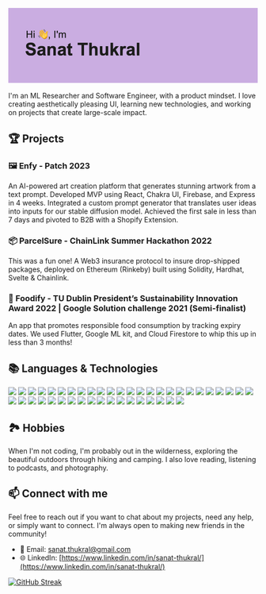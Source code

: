 ![Header](./header.png)


I'm an ML Researcher and Software Engineer, with a product mindset. I love creating aesthetically pleasing UI, learning new technologies, and working on projects that create large-scale impact. 

## 🏆 Projects

### 🖼️ Enfy - Patch 2023
An AI-powered art creation platform that generates stunning artwork from a text prompt. Developed MVP using React, Chakra UI, Firebase, and Express in 4 weeks. Integrated a custom prompt generator that translates user ideas into inputs for our stable diffusion model. Achieved the first sale in less than 7 days and pivoted to B2B with a Shopify Extension.

### 📦 ParcelSure - ChainLink Summer Hackathon 2022
This was a fun one! A Web3 insurance protocol to insure drop-shipped packages, deployed on Ethereum (Rinkeby) built using Solidity, Hardhat, Svelte & Chainlink.

### 🍎 Foodify - TU Dublin President’s Sustainability Innovation Award 2022 | Google Solution challenge 2021 (Semi-finalist)
An app that promotes responsible food consumption by tracking expiry dates. We used Flutter, Google ML kit, and Cloud Firestore to whip this up in less than 3 months!

<!--
### 📈 Project Growth – Final Year Project 2023
Here, I developed a web application to aggregate trending categories from YouTube, providing users with an analytics dashboard. Check out the interactive graphs and predictions generated from models built on SciKit-Learn!

### 🤖 Give A Go - AI-Powered Job Application Assistant
Currently, I'm managing the development of an integrated suite of AI tools for job seekers. This project is jam-packed with AI goodness including a personalized CV and cover letter generator, a virtual interview simulator, a networking tool, a CV analyzer, and bite-size courses for skill improvement. Stay tuned for more updates!

-->

## 📚 Languages & Technologies 
<!-- <p align="left">
 <a href="https://developer.mozilla.org/en-US/docs/Web/JavaScript" target="_blank"> 
   <img src="https://www.vectorlogo.zone/logos/javascript/javascript-icon.svg" alt="javascript" width="40" height="40"/> 
 </a> 
 <a href="https://www.typescriptlang.org/" target="_blank"> 
   <img src="https://www.vectorlogo.zone/logos/typescriptlang/typescriptlang-icon.svg" alt="typescript" width="40" height="40"/>
 </a> 
 <a href="https://www.python.org/" target="_blank"> 
   <img src="https://www.vectorlogo.zone/logos/python/python-icon.svg" alt="python" width="40" height="40"/> 
 </a> 
 <a href="https://www.java.com" target="_blank"> 
   <img src="https://www.vectorlogo.zone/logos/java/java-icon.svg" alt="java" width="40" height="40"/> 
 </a> 
 <a href="https://www.mysql.com/" target="_blank"> 
   <img src="https://www.vectorlogo.zone/logos/mysql/mysql-icon.svg" alt="mysql" width="40" height="40"/> 
 </a> 
 <a href="https://www.mongodb.com/" target="_blank"> 
   <img src="https://www.vectorlogo.zone/logos/mongodb/mongodb-icon.svg" alt="mongodb" width="40" height="40"/> 
 </a> 
 <a href="https://firebase.google.com/" target="_blank"> 
   <img src="https://www.vectorlogo.zone/logos/firebase/firebase-icon.svg" alt="firebase" width="40" height="40"/> 
 </a> 
  <a href="https://aws.amazon.com" target="_blank"> 
   <img src="https://www.vectorlogo.zone/logos/amazon_aws/amazon_aws-icon.svg" alt="aws" width="40" height="40"/> 
 </a> 
 <a href="https://nodejs.org" target="_blank"> 
   <img src="https://www.vectorlogo.zone/logos/nodejs/nodejs-icon.svg" alt="nodejs" width="40" height="40"/> 
 </a> 
 <a href="https://reactjs.org/" target="_blank"> 
   <img src="https://www.vectorlogo.zone/logos/reactjs/reactjs-icon.svg" alt="react" width="40" height="40"/> 
 </a> 
 <a href="https://nextjs.org/" target="_blank"> 
   <img src="https://seeklogo.com/images/N/next-js-icon-logo-EE302D5DBD-seeklogo.com.png" alt="nextjs" width="40" height="40"/> 
 </a> 
 <a href="https://soliditylang.org/" target="_blank"> 
   <img src="https://upload.wikimedia.org/wikipedia/commons/9/98/Solidity_logo.svg" alt="solidity" width="40" height="40"/> 
 </a> 
 <a href="https://www.docker.com/" target="_blank"> 
   <img src="https://www.vectorlogo.zone/logos/docker/docker-icon.svg" alt="docker" width="40" height="40"/> 
 </a> 
 <a href="https://www.jenkins.io/" target="_blank"> 
   <img src="https://www.vectorlogo.zone/logos/jenkins/jenkins-icon.svg" alt="jenkins" width="40" height="40"/> 
 </a> 
 <a href="https://git-scm.com/" target="_blank"> 
   <img src="https://www.vectorlogo.zone/logos/git-scm/git-scm-icon.svg" alt="git" width="40" height="40"/> 
 </a> 
</p> -->

![](https://img.shields.io/badge/-JavaScript-black?logo=javascript&style=flat)
![](https://img.shields.io/badge/-TypeScript-3178C6?logo=typescript&style=flat)
![](https://img.shields.io/badge/-Python-3776AB?logo=python&style=flat)
![](https://img.shields.io/badge/-Java-007396?logo=java&style=flat)
![](https://img.shields.io/badge/-SQL-4479A1?logo=sql&style=flat)
![](https://img.shields.io/badge/-MongoDB-47A248?logo=mongodb&style=flat)
![](https://img.shields.io/badge/-Firebase-FFCA28?logo=firebase&style=flat)
![](https://img.shields.io/badge/-AWS-232F3E?logo=amazon-aws&style=flat)
![](https://img.shields.io/badge/-NodeJS-339933?logo=node.js&style=flat)
![](https://img.shields.io/badge/-React-61DAFB?logo=react&style=flat)
![](https://img.shields.io/badge/-Next.JS-black?logo=next.js&style=flat)
![](https://img.shields.io/badge/-Solidity-363636?logo=solidity&style=flat)
![](https://img.shields.io/badge/-Docker-2496ED?logo=docker&style=flat)
![](https://img.shields.io/badge/-Jenkins-D24939?logo=jenkins&style=flat)
![](https://img.shields.io/badge/-Git-F05032?logo=git&style=flat)
![](https://img.shields.io/badge/-Go-00ADD8?logo=go&style=flat)
![](https://img.shields.io/badge/-HTML5-E34F26?logo=html5&style=flat)
![](https://img.shields.io/badge/-CSS3-1572B6?logo=css3&style=flat)
![](https://img.shields.io/badge/-Google%20Cloud-4285F4?logo=google-cloud&style=flat)
![](https://img.shields.io/badge/-Android-3DDC84?logo=android&style=flat)
![](https://img.shields.io/badge/-p5.js-ED225D?logo=p5.js&style=flat)
![](https://img.shields.io/badge/-React%20Native-61DAFB?logo=react&style=flat)
![](https://img.shields.io/badge/-React%20Router-CA4245?logo=react-router&style=flat)
![](https://img.shields.io/badge/-Redux-764ABC?logo=redux&style=flat)
![](https://img.shields.io/badge/-Webpack-8DD6F9?logo=webpack&style=flat)
![](https://img.shields.io/badge/-Yarn-2C8EBB?logo=yarn&style=flat)
![](https://img.shields.io/badge/-Expo-1C1E24?logo=expo&style=flat)
![](https://img.shields.io/badge/-Express.js-000000?logo=express&style=flat)
![](https://img.shields.io/badge/-Chakra%20UI-319795?logo=chakra-ui&style=flat)
![](https://img.shields.io/badge/-MySQL-4479A1?logo=mysql&style=flat)
![](https://img.shields.io/badge/-SQLite-003B57?logo=sqlite&style=flat)
![](https://img.shields.io/badge/-Figma-F24E1E?logo=figma&style=flat)
![](https://img.shields.io/badge/-Adobe%20XD-FF26BE?logo=adobe-xd&style=flat)
![](https://img.shields.io/badge/-Inkscape-000000?logo=inkscape&style=flat)
![](https://img.shields.io/badge/-TensorFlow-FF6F00?logo=tensorflow&style=flat)
![](https://img.shields.io/badge/-Scikit%20Learn-F7931E?logo=scikit-learn&style=flat)
![](https://img.shields.io/badge/-PyTorch-EE4C2C?logo=pytorch&style=flat)
![](https://img.shields.io/badge/-Pandas-150458?logo=pandas&style=flat)
![](https://img.shields.io/badge/-NumPy-013243?logo=numpy&style=flat)
![](https://img.shields.io/badge/-Trello-0079BF?logo=trello&style=flat)
![](https://img.shields.io/badge/-Notion-000000?logo=notion&style=flat)
![](https://img.shields.io/badge/-Postman-FF6C37?logo=postman&style=flat)
![](https://img.shields.io/badge/-ESLint-4B3263?logo=eslint&style=flat)




<!-- 
## 📚 Languages & Technologies 
![](https://img.shields.io/badge/-JavaScript-black?logo=javascript&style=plastic)
![](https://img.shields.io/badge/-TypeScript-blue?logo=typescript&style=plastic)
![](https://img.shields.io/badge/-Python-yellow?logo=python&style=plastic)
![](https://img.shields.io/badge/-Java-red?logo=java&style=plastic)
![](https://img.shields.io/badge/-SQL-lightgrey?logo=sql&style=plastic)
![](https://img.shields.io/badge/-MongoDB-green?logo=mongodb&style=plastic)
![](https://img.shields.io/badge/-Firebase-orange?logo=firebase&style=plastic)
![](https://img.shields.io/badge/-AWS-blue?logo=amazon-aws&style=plastic)
![](https://img.shields.io/badge/-NodeJS-green?logo=node.js&style=plastic)
![](https://img.shields.io/badge/-React-blue?logo=react&style=plastic)
![](https://img.shields.io/badge/-Next.JS-black?logo=next.js&style=plastic)
![](https://img.shields.io/badge/-Solidity-lightgrey?logo=solidity&style=plastic)
![](https://img.shields.io/badge/-Docker-blue?logo=docker&style=plastic)
![](https://img.shields.io/badge/-Jenkins-red?logo=jenkins&style=plastic)
![](https://img.shields.io/badge/-Git-black?logo=git&style=plastic)
 -->

## 🏞️ Hobbies
When I'm not coding, I'm probably out in the wilderness, exploring the beautiful outdoors through hiking and camping. I also love reading, listening to podcasts, and photography. 

## 📫 Connect with me
Feel free to reach out if you want to chat about my projects, need any help, or simply want to connect. I'm always open to making new friends in the community! 
- 📧 Email: [sanat.thukral@gmail.com](mailto:sanat.thukral@gmail.com)
- 🌐 LinkedIn: [https://www.linkedin.com/in/sanat-thukral/](https://www.linkedin.com/in/sanat-thukral/)


[![GitHub Streak](http://github-readme-streak-stats.herokuapp.com?user=sanatcodes&theme=gruvbox)](https://git.io/streak-stats)
<!---
sanatcodes/sanatcodes is a ✨ special ✨ repository because its `README.md` (this file) appears on your GitHub profile.
You can click the Preview link to take a look at your changes.
--->
